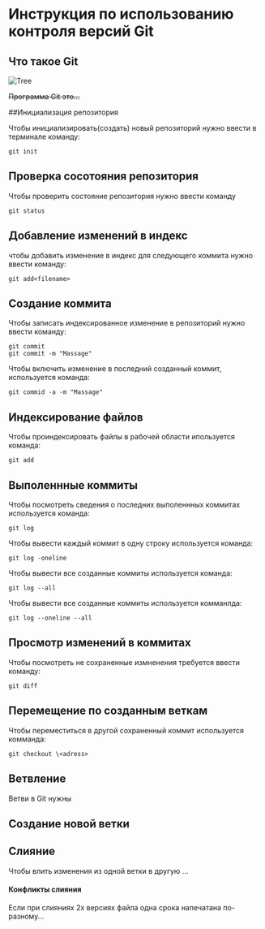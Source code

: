 # **Инструкция по использованию контроля версий Git**
## Что такое Git

![Tree](pic.jpg)


~~Программа Git это...~~

##Инициализация репозитория

Чтобы инициализировать(создать) новый репозиторий нужно ввести в терминале команду: 

    git init

## Проверка сосотояния репозитория

Чтобы проверить состояние репозитория нужно ввести команду 

    git status

## Добавление изменений в индекс

чтобы добавить изменение в индекс для следующего коммита нужно ввести команду:

    git add<filename>

 ## Создание коммита

 Чтобы записать индексированное изменение в репозиторий нужно ввести команду:

    git commit  
    git commit -m "Massage" 
    
   Чтобы включить изменение в последний созданный коммит, используется команда:

    git commid -a -m "Massage"

## Индексирование файлов

Чтобы проиндексировать файлы в рабочей области ипользуется команда:

    git add

 ## Выполеннные коммиты
 Чтобы посмотреть сведения о последних выполеннных коммитах используется команда:

    git log

  Чтобы вывести каждый коммит в одну строку используется команда:

    git log -oneline

   Чтобы вывести все созданные коммиты  используется команда:

    git log --all

Чтобы вывести все созданные коммиты используется комманлда:

    git log --oneline --all

## Просмотр изменений в коммитах

Чтобы посмотреть не сохраненные измненения требуется ввести команду:

    git diff

## Перемещение по созданным веткам

Чтобы переместиться в другой сохраненный коммит используется комманда:

    git checkout \<adress>

## Ветвление
Ветви в Git нужны 




## Создание новой ветки 


## Слияние


Чтобы влить изменения из одной ветки в другую ...

#### Конфликты слияния 

Если при слияниях 2х версиях файла одна срока напечатана по-разному...
